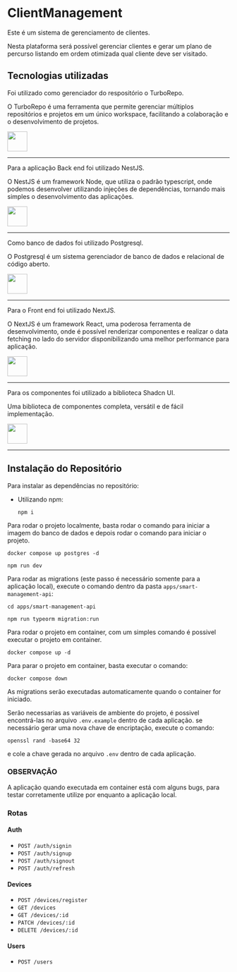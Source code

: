 # ClientManagement

Este é um sistema de gerenciamento de clientes.

Nesta plataforma será possível gerenciar clientes e gerar um plano de percurso
listando em ordem otimizada qual cliente deve ser visitado.

## Tecnologias utilizadas

Foi utilizado como gerenciador do respositório o TurboRepo.

O TurboRepo é uma ferramenta que permite gerenciar múltiplos repositórios e projetos em um único workspace, facilitando a colaboração e o desenvolvimento de projetos.

<a alt="TurboRepo logo" href="https://turborepo.com/docs" target="_blank" rel="noreferrer"><img src="https://images.seeklogo.com/logo-png/42/1/turborepo-logo-png_seeklogo-428038.png" width="45"></a>

---

Para a aplicação Back end foi utilizado NestJS.

O NestJS é um framework Node, que utiliza o padrão typescript, onde podemos desenvolver utilizando injeções de dependências, tornando
mais simples o desenvolvimento das aplicações.

<a alt="Nest logo" href="https://nestjs.com/" target="_blank" rel="noreferrer"><img src="https://avatars.githubusercontent.com/u/28507035?s=48&v=4" width="45"></a>

---

Como banco de dados foi utilizado Postgresql.

O Postgresql é um sistema gerenciador de banco de dados e relacional de código aberto.

<a alt="postgres logo" href="https://www.postgresql.org/" target="_blank" rel="noreferrer"><img src="https://avatars.githubusercontent.com/u/177543?s=200&v=4" width="45"></a>

---

Para o Front end foi utilizado NextJS.

O NextJS é um framework React, uma poderosa ferramenta de desenvolvimento, onde é possível renderizar componentes e realizar o data fetching no lado do servidor
disponibilizando uma melhor performance para aplicação.

<a alt="Next logo" href="https://nextjs.org/" target="_blank" rel="noreferrer"><img src="https://assets.vercel.com/image/upload/v1662130559/nextjs/Icon_light_background.png" width="45"></a>

---

Para os componentes foi utilizado a biblioteca Shadcn UI.

Uma biblioteca de componentes completa, versátil e de fácil implementação.

<a alt="Shadcn UI logo" href="https://ui.shadcn.com/" target="_blank" rel="noreferrer"><img src="https://avatars.githubusercontent.com/u/139895814?s=280&v=4" width="45"></a>

---

## Instalação do Repositório

Para instalar as dependências no repositório:

- Utilizando npm:

  `npm i`

Para rodar o projeto localmente, basta rodar o comando para iniciar a imagem do banco de dados e depois rodar o comando para iniciar o projeto.

`docker compose up postgres -d`

`npm run dev`

Para rodar as migrations (este passo é necessário somente para a aplicação local), execute o comando dentro da pasta `apps/smart-management-api`:

`cd apps/smart-management-api`

`npm run typeorm migration:run`

Para rodar o projeto em container, com um simples comando é possivel executar o projeto em container.

`docker compose up -d`

Para parar o projeto em container, basta executar o comando:

`docker compose down`

As migrations serão executadas automaticamente quando o container for iniciado.

Serão necessarias as variáveis de ambiente do projeto, é possivel encontrá-las no arquivo `.env.example` dentro de cada aplicação.
se necessário gerar uma nova chave de encriptação, execute o comando:

`openssl rand -base64 32`

e cole a chave gerada no arquivo `.env` dentro de cada aplicação.

### OBSERVAÇÃO

A aplicação quando executada em container está com alguns bugs, para testar corretamente utilize por enquanto a aplicação local.

### Rotas

#### Auth

- `POST /auth/signin`
- `POST /auth/signup`
- `POST /auth/signout`
- `POST /auth/refresh`

#### Devices

- `POST /devices/register`
- `GET /devices`
- `GET /devices/:id`
- `PATCH /devices/:id`
- `DELETE /devices/:id`

#### Users

- `POST /users`
